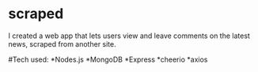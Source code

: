 # scraped

I created a web app that lets users view and leave comments on the latest news, scraped from another site. 

#Tech used:
*Nodes.js
*MongoDB
*Express
*cheerio
*axios
